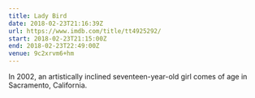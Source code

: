 ```yaml
---
title: Lady Bird
date: 2018-02-23T21:16:39Z
url: https://www.imdb.com/title/tt4925292/
start: 2018-02-23T21:15:00Z
end: 2018-02-23T22:49:00Z
venue: 9c2xrvm6+hm
---
```

In 2002, an artistically inclined seventeen-year-old girl comes of age in Sacramento, California.
